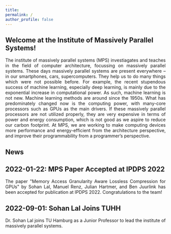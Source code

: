 ```yaml
---
title:    
permalink: /
author_profile: false
---
```

Welcome at the Institute of Massively Parallel Systems!
----
<p align="justify">
The institute of massively parallel systems (MPS) investiagates and teaches in the field of computer architecture, focussing on massively parallel systems.
These days massively parallel systems are present everywhere – in our smartphones, cars, supercomputers. They help us to do many things which were not possible before. For example, the recent stupendous success of machine learning, especially deep learning, is mainly due to the exponential increase in computational power. As such, machine learning is not new. Machine learning methods are around since the 1950s. What has predominately changed now is the computing power, with many-core processors such as GPUs as the main drivers. If these massively parallel processors are not utilized properly, they are very expensive in terms of power and energy consumption, which is not good as we aspire to reduce our carbon footprint. At MPS, we are working to make computing devices more performance and energy-efficient from the architecture perspective, and improve their programmability from a programmer’s perspective.
</p>

News
----

2022-01-22: MPS Paper Accepted at IPDPS 2022
--
<p align="justify">
The paper "Memory Access Granularity Aware Lossless Compression for GPUs" by Sohan Lal, Manuel Renz, Julian Hartmer, and Ben Juurlink has been accepted for publication at IPDPS 2022. Congratulations to the team!
</p>

2022-09-01: Sohan Lal Joins TUHH
--
<p align="justify">
Dr. Sohan Lal joins TU Hamburg as a Junior Professor to lead the institute of massively parallel systems.
</p>

<!---<span style="color:red;font-size:10px;">This is Red</span>
 <span style="color:red;font-size:6px;">This is Red</span>
--->

